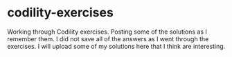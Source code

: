 # codility-exercises
Working through Codility exercises. Posting some of the solutions as I remember them.
I did not save all of the answers as I went through the exercises. I will upload some of my solutions here that I think are interesting.
